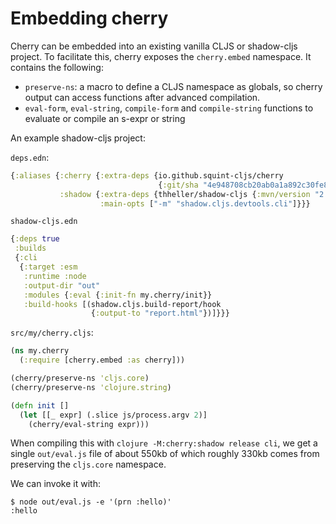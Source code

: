# Embedding cherry

Cherry can be embedded into an existing vanilla CLJS or shadow-cljs project.
To facilitate this, cherry exposes the `cherry.embed` namespace. It contains the following:

- `preserve-ns`: a macro to define a CLJS namespace as globals, so cherry output
  can access functions after advanced compilation.
- `eval-form`, `eval-string`, `compile-form` and `compile-string` functions to evaluate or compile an s-expr or string

An example shadow-cljs project:

`deps.edn`:

``` clojure
{:aliases {:cherry {:extra-deps {io.github.squint-cljs/cherry
                                 {:git/sha "4e948708cb20ab0a1a892c30fe87842a2efcc380"}}}
           :shadow {:extra-deps {thheller/shadow-cljs {:mvn/version "2.22.9"}}
                    :main-opts ["-m" "shadow.cljs.devtools.cli"]}}}
```

`shadow-cljs.edn`
``` clojure
{:deps true
 :builds
 {:cli
  {:target :esm
   :runtime :node
   :output-dir "out"
   :modules {:eval {:init-fn my.cherry/init}}
   :build-hooks [(shadow.cljs.build-report/hook
                  {:output-to "report.html"})]}}}

```

`src/my/cherry.cljs`:
``` clojure
(ns my.cherry
  (:require [cherry.embed :as cherry]))

(cherry/preserve-ns 'cljs.core)
(cherry/preserve-ns 'clojure.string)

(defn init []
  (let [[_ expr] (.slice js/process.argv 2)]
    (cherry/eval-string expr)))
```

When compiling this with `clojure -M:cherry:shadow release cli`, we get a single
`out/eval.js` file of about 550kb of which roughly 330kb comes from preserving
the `cljs.core` namespace.

We can invoke it with:

``` shell
$ node out/eval.js -e '(prn :hello)'
:hello
```

